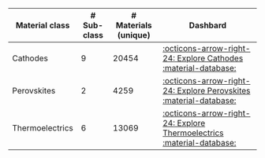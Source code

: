  Material class     | # Sub-class        | # Materials (unique) | Dashbard
--------------------|--------------------|--------------------|----------------------------------------
 Cathodes           | 9                  | 20454              |[:octicons-arrow-right-24: Explore Cathodes :material-database:](https://paolodeangelis.github.io/Energy-GNoME/apps/cathodes/dashboard.html)
 Perovskites        | 2                  | 4259               |[:octicons-arrow-right-24: Explore Perovskites :material-database:](https://paolodeangelis.github.io/Energy-GNoME/apps/perovskites/dashboard.html)
 Thermoelectrics    | 6                  | 13069              |[:octicons-arrow-right-24: Explore Thermoelectrics :material-database:](https://paolodeangelis.github.io/Energy-GNoME/apps/thermoelectrics/dashboard.html)

[^1]: Last update: 19/06/2025 15:35:35
